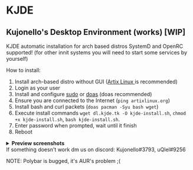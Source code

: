 # KJDE
## Kujonello's Desktop Environment (works) [WIP]

KJDE automatic installation for arch based distros
SystemD and OpenRC supported! (for other innit systems you will need to start some services by yourself)

How to install:
1.  Install arch-based distro without GUI (<a href="https://artixlinux.org">Artix Linux </a> is recommended)
2.   Login as your user
3. Install and configure [sudo](https://wiki.archlinux.org/title/Sudo) </a> or [doas](https://wiki.archlinux.org/title/Doas) (doas recommended)
4. Ensure you are connected to the Internet (`ping artixlinux.org`)
5. Install bash and curl packets (`doas pacman -Syu bash wget`)
6. Execute install commands `wget dl.kjde.tk -O kjde-install.sh`, `chmod +x kjde-install.sh`, `bash kjde-install.sh`.
7. Enter password when prompted, wait until it finish
8. Reboot

<details> <summary> <b> Preview screenshots </b> </summary>

![preview](preview.png)
![preview2](preview2.png)
![previe3](preview3.png)

</details>
If something doesn't work dm us on discord:
Kujonello#3793,
uQlel#9256

NOTE: Polybar is bugged, it's AUR's problem ;(

